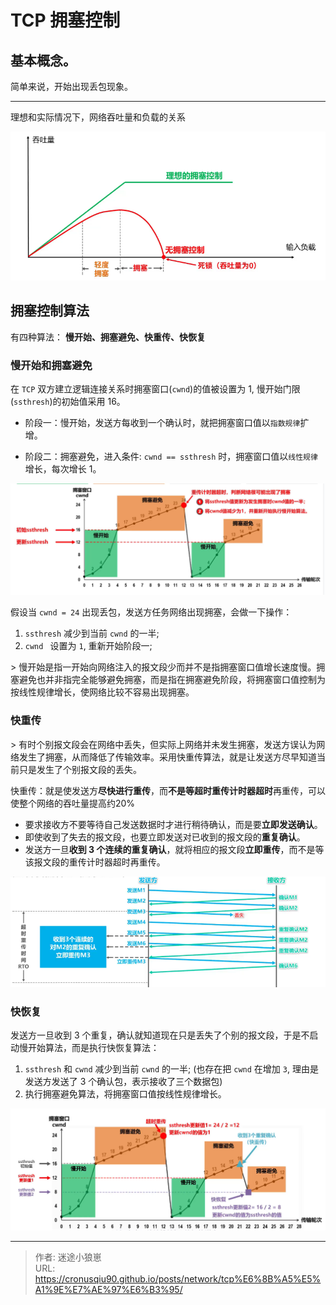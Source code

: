 # TCP 拥塞控制



## 基本概念。

简单来说，开始出现丢包现象。

----

理想和实际情况下，网络吞吐量和负载的关系



![网络情况](/img/network_tcp_01.png)





## 拥塞控制算法

有四种算法： **慢开始、拥塞避免、快重传、快恢复**



### 慢开始和拥塞避免

在 `TCP` 双方建立逻辑连接关系时拥塞窗口(`cwnd`)的值被设置为 1, 慢开始门限(`ssthresh`)的初始值采用 16。

- 阶段一：慢开始，发送方每收到一个确认时，就把拥塞窗口值以`指数规律`扩增。

- 阶段二：拥塞避免，进入条件: `cwnd == ssthresh` 时，拥塞窗口值以`线性规律`增长，每次增长 1。

![慢开始和拥塞避免](/img/network_tcp_02.png)

假设当 `cwnd = 24` 出现丢包，发送方任务网络出现拥塞，会做一下操作：

1. `ssthresh` 减少到当前 `cwnd` 的一半;
2. `cwnd ` 设置为 `1`, 重新开始阶段一;

&gt; 慢开始是指一开始向网络注入的报文段少而并不是指拥塞窗口值增长速度慢。拥塞避免也并非指完全能够避免拥塞，而是指在拥塞避免阶段，将拥塞窗口值控制为按线性规律增长，使网络比较不容易出现拥塞。

### 快重传

&gt; 有时个别报文段会在网络中丢失，但实际上网络并未发生拥塞，发送方误认为网络发生了拥塞，从而降低了传输效率。采用快重传算法，就是让发送方尽早知道当前只是发生了个别报文段的丢失。

快重传：就是使发送方**尽快进行重传**，而**不是等超时重传计时器超时**再重传，可以使整个网络的吞吐量提高约20%

- 要求接收方不要等待自己发送数据时才进行稍待确认，而是要**立即发送确认**。
- 即使收到了失去的报文段，也要立即发送对已收到的报文段的**重复确认**。
- 发送方一旦**收到 3 个连续的重复确认**，就将相应的报文段**立即重传**，而不是等该报文段的重传计时器超时再重传。

![快重传](/img/network_tcp_04.png)


### 快恢复

发送方一旦收到 3 个重复，确认就知道现在只是丢失了个别的报文段，于是不启动慢开始算法，而是执行快恢复算法： 
1. `ssthresh` 和 `cwnd` 减少到当前 `cwnd` 的一半; (也存在把 `cwnd` 在增加 `3`, 理由是发送方发送了 3 个确认包，表示接收了三个数据包)
2. 执行拥塞避免算法，将拥塞窗口值按线性规律增长。

![快恢复](/img/network_tcp_03.png)



---

> 作者: 迷途小狼崽  
> URL: https://cronusqiu90.github.io/posts/network/tcp%E6%8B%A5%E5%A1%9E%E7%AE%97%E6%B3%95/  

